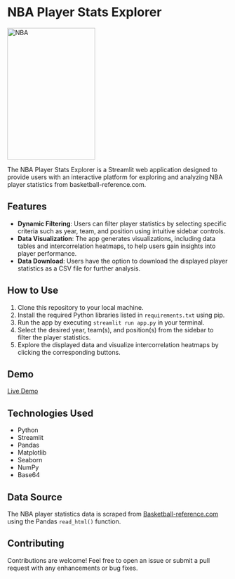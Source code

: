 # NBA Player Stats Explorer

<img src="https://upload.wikimedia.org/wikipedia/en/thumb/0/03/National_Basketball_Association_logo.svg/400px-National_Basketball_Association_logo.svg.png" alt="NBA" width="200" height="300">


The NBA Player Stats Explorer is a Streamlit web application designed to provide users with an interactive platform for exploring and analyzing NBA player statistics from basketball-reference.com.

## Features

- **Dynamic Filtering**: Users can filter player statistics by selecting specific criteria such as year, team, and position using intuitive sidebar controls.
- **Data Visualization**: The app generates visualizations, including data tables and intercorrelation heatmaps, to help users gain insights into player performance.
- **Data Download**: Users have the option to download the displayed player statistics as a CSV file for further analysis.
  
## How to Use

1. Clone this repository to your local machine.
2. Install the required Python libraries listed in `requirements.txt` using pip.
3. Run the app by executing `streamlit run app.py` in your terminal.
4. Select the desired year, team(s), and position(s) from the sidebar to filter the player statistics.
5. Explore the displayed data and visualize intercorrelation heatmaps by clicking the corresponding buttons.

## Demo
[Live Demo](https://eda-basketball-jb.streamlit.app/)

## Technologies Used

- Python
- Streamlit
- Pandas
- Matplotlib
- Seaborn
- NumPy
- Base64

## Data Source

The NBA player statistics data is scraped from [Basketball-reference.com](https://www.basketball-reference.com/) using the Pandas `read_html()` function.

## Contributing

Contributions are welcome! Feel free to open an issue or submit a pull request with any enhancements or bug fixes.
